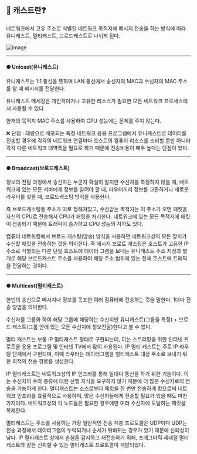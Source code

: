 ## **🔎 캐스트란❓**

네트워크에서 고유 주소로 식별된 네트워크 목적지에 메시지 전송을 하는 방식에 따라 유니캐스트, 멀티캐스트, 브로드캐스트로 나뉘게 된다.

![image](https://user-images.githubusercontent.com/96826217/214588479-d3fbba91-68b9-4bb6-8125-a48605c62ed0.png)


---

#### **⚈ Unicast(유니캐스트)**

유니캐스트는 1:1 통신을 뜻하며 LAN 통신에서 송신자의 MAC과 수신자의 MAC 주소를 알 때 메시지를 전달한다.

유니캐스트 메세징은 개인적이거나 고유한 리소스가 필요한 모든 네트워크 프로세스에서 사용될 수 있다.

한개의 목적지 MAC 주소를 사용하여 CPU 성능에는 문제를 주지 않는다.

❌ 단점 : 대량으로 배포되는 특정 네트워크 응용 프로그램에서 유니캐스트로 데이터를 전송할 경우에 각각의 네트워크 연결마다 호스트의 컴퓨터 리소스를 소비할 뿐만 아니라 각각 다른 네트워크 대역폭을 필요로 하기 때문에 전송비용이 매우 높다는 단점이 있다.

---

#### **⚈ Broadcast(브로드캐스트)**

정보의 전달 과정에서 송신자는 누군지 확실히 알지만 수신자를 특정하지 않을 때, 네트워크에 있는 모든 서버에게 정보를 알려야 할 때, 라우터끼리 정보를 교환하거나 새로운 라우터를 찾을 때, 브로드캐스팅 방식을 사용한다.

즉 브로드캐스팅용 주소가 따로 정해져있고, 수신받는 목적지는 이 주소가 오면 패킷을 자신의 CPU로 전송해서 CPU가 패킷을 처리한다. 네트워크에 있는 모든 목적지에 패킷이 전송되기 때문에 트래픽이 증가하고 CPU 성능의 저하도 있다.

컴퓨터 네트워킹에서 브로드 캐스팅(방송) 방식을 사용하면 네트워크상의 모든 장치가 수신할 패킷을 전송하는 것을 의미한다. 즉 메시지 브로트 캐스팅은 호스트가 고유한 IP 주소로 식별되는 다른 단일 호스트에 데이터 그램을 보내는 유니캐스트 주소 지정과 별개로 해당 브로드캐스트 주소를 사용하여 해당 주소 범위에 있는 전체 호스트에 트래픽을 전달하는 것이다.

---

#### **⚈ Multicast(멀티캐스트)**

한번의 송신으로 메시지나 정보를 목표한 여러 컴퓨터에 전송하는 것을 말한다. 1대다 전송 방법을 의미한다.

수신자를 그룹화 하여 해당 그룹에 해당하는 수신지만 유니캐스트(그룹을 특정) + 브로드 캐스트(그룹 안에 있는 모든 수신지에 정보전달)한다고 볼 수 있다.

멀티 캐스트는 보통 IP 멀티캐스트 형태로 구현되는데, 이는 스트리밍을 위한 인터넷 프로토콜 응용 프로그램 및 인터넷 TV에서 많이 사용된다. IP 멀티 캐스트는 주로 IP 라우팅 단계에서 구현되며, 이때 라우터는 데이터그램을 멀티캐스트 대상 주소로 보내기 위한 최적의 전송 경로를 생성한다.

IP 멀티캐스트는 네트워크상의 IP 인프라를 통해 일대다 통신을 하기 위한 기술이다. 이는 수신자의 수와 종류에 대한 선행 지식을 요구하지 않기 때문에 더 많은 수신자로의 전송을 가능하게 한다. 멀티캐스트는 소스로부터 패킷을 한 번만 전송하게 함으로써 네트워크 인프라를 효율적으로 사용하며, 많은 수신자들에게 전송할 필요가 있을 때도 마찬가지이다. 네트워크상의 각 노드들은 필요한 경우에만 여러 수신자에 도달하는 패킷을 복제한다.

멀티캐스트는 주소를 사용하는 가장 일반적인 전송 계층 프로토콜은 UDP이다 UDP는 전송 과정에서 데이터그램이 누락되거나 순서가 뒤바뀌는 경우가 있기 때문에 신뢰성이 낮다. IP 멀티캐스트 상에서 손실을 감지하고 재전송하기 위해, 프래그마틱 제네럴 멀티캐스트와 같은 신뢰할 수 있는 멀티캐스트 프로토콜이 개발되었다.
